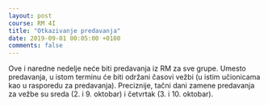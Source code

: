```yaml
---
layout: post
course: RM 4I
title: "Otkazivanje predavanja"
date: 2019-09-01 00:05:00 +0100
comments: false
---
```


Ove i naredne nedelje neće biti predavanja iz RM za sve grupe. Umesto predavanja, 
u istom terminu će biti održani časovi vežbi (u istim učionicama kao u rasporedu 
za predavanja). Preciznije, tačni dani zamene predavanja za vežbe su sreda 
(2. i 9. oktobar) i četvrtak (3. i 10. oktobar).